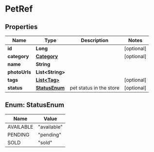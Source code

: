 

# PetRef


## Properties

| Name | Type | Description | Notes |
|------------ | ------------- | ------------- | -------------|
|**id** | **Long** |  |  [optional] |
|**category** | [**Category**](Category.md) |  |  [optional] |
|**name** | **String** |  |  |
|**photoUrls** | **List&lt;String&gt;** |  |  |
|**tags** | [**List&lt;Tag&gt;**](Tag.md) |  |  [optional] |
|**status** | [**StatusEnum**](#StatusEnum) | pet status in the store |  [optional] |



## Enum: StatusEnum

| Name | Value |
|---- | -----|
| AVAILABLE | &quot;available&quot; |
| PENDING | &quot;pending&quot; |
| SOLD | &quot;sold&quot; |



